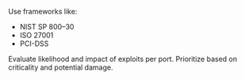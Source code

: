 Use frameworks like:

- NIST SP 800–30  
- ISO 27001  
- PCI-DSS

Evaluate likelihood and impact of exploits per port. Prioritize based on criticality and potential damage.